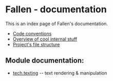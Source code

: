 # Fallen - documentation

This is an index page of Fallen's documentation.

- [Code conventions](/docs/conventions.md)
- [Overview of cool internal stuff](/docs/cool_stuff.md)
- [Project's file structure](/docs/file_structure.md)

## Module documentation:

- [tech.texting](/tech/texting/_doc.md) -- text rendering & manipulation
